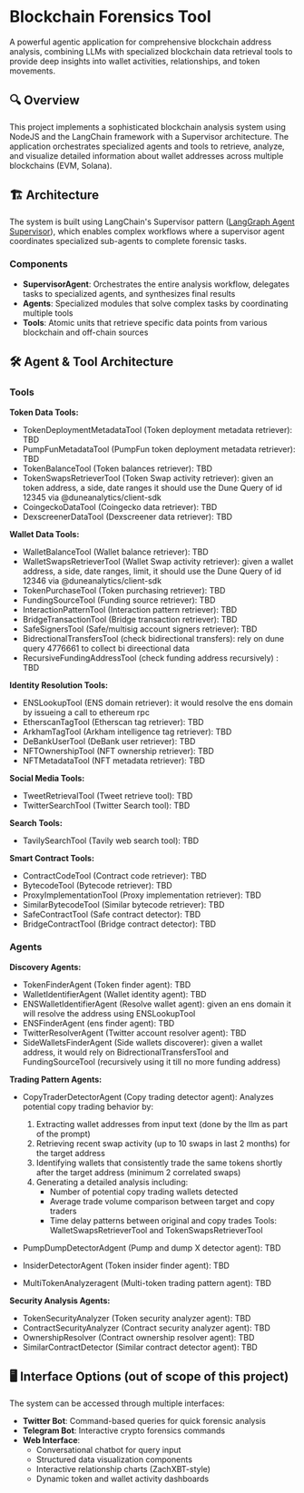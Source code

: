 # Blockchain Forensics Tool

A powerful agentic application for comprehensive blockchain address analysis, combining LLMs with specialized blockchain data retrieval tools to provide deep insights into wallet activities, relationships, and token movements.

## 🔍 Overview

This project implements a sophisticated blockchain analysis system using NodeJS and the LangChain framework with a Supervisor architecture. The application orchestrates specialized agents and tools to retrieve, analyze, and visualize detailed information about wallet addresses across multiple blockchains (EVM, Solana).

## 🏗️ Architecture

The system is built using LangChain's Supervisor pattern ([LangGraph Agent Supervisor](https://langchain-ai.github.io/langgraph/tutorials/multi_agent/agent_supervisor/)), which enables complex workflows where a supervisor agent coordinates specialized sub-agents to complete forensic tasks.

### Components

- **SupervisorAgent**: Orchestrates the entire analysis workflow, delegates tasks to specialized agents, and synthesizes final results
- **Agents**: Specialized modules that solve complex tasks by coordinating multiple tools
- **Tools**: Atomic units that retrieve specific data points from various blockchain and off-chain sources

## 🛠️ Agent & Tool Architecture

### Tools

**Token Data Tools:**
- TokenDeploymentMetadataTool (Token deployment metadata retriever): TBD
- PumpFunMetadataTool (PumpFun token deployment metadata retriever): TBD
- TokenBalanceTool (Token balances retriever): TBD
- TokenSwapsRetrieverTool (Token Swap activity retriever): given an token address, a side, date ranges it should use the Dune Query of id 12345 via @duneanalytics/client-sdk
- CoingeckoDataTool (Coingecko data retriever): TBD
- DexscreenerDataTool (Dexscreener data retriever): TBD

**Wallet Data Tools:**
- WalletBalanceTool (Wallet balance retriever): TBD
- WalletSwapsRetrieverTool (Wallet Swap activity retriever): given a wallet address, a side, date ranges, limit, it should use the Dune Query of id 12346 via @duneanalytics/client-sdk
- TokenPurchaseTool (Token purchasing retriever): TBD
- FundingSourceTool (Funding source retriever): TBD
- InteractionPatternTool (Interaction pattern retriever): TBD
- BridgeTransactionTool (Bridge transaction retriever): TBD
- SafeSignersTool (Safe/multisig account signers retriever): TBD
- BidrectionalTransfersTool (check bidirectional transfers): rely on dune query 4776661 to collect bi direectional data
- RecursiveFundingAddressTool (check funding address recursively) : TBD

**Identity Resolution Tools:**
- ENSLookupTool (ENS domain retriever): it would resolve the ens domain by issueing a call to ethereum rpc
- EtherscanTagTool (Etherscan tag retriever): TBD
- ArkhamTagTool (Arkham intelligence tag retriever): TBD
- DeBankUserTool (DeBank user retriever): TBD
- NFTOwnershipTool (NFT ownership retriever): TBD
- NFTMetadataTool (NFT metadata retriever): TBD

**Social Media Tools:**
- TweetRetrievalTool (Tweet retrieve tool): TBD
- TwitterSearchTool (Twitter Search tool): TBD

**Search Tools:**
- TavilySearchTool (Tavily web search tool): TBD

**Smart Contract Tools:**
- ContractCodeTool (Contract code retriever): TBD
- BytecodeTool (Bytecode retriever): TBD
- ProxyImplementationTool (Proxy implementation retriever): TBD
- SimilarBytecodeTool (Similar bytecode retriever): TBD
- SafeContractTool (Safe contract detector): TBD
- BridgeContractTool (Bridge contract detector): TBD

### Agents

**Discovery Agents:**
- TokenFinderAgent (Token finder agent): TBD
- WalletIdentifierAgent (Wallet identity agent): TBD
- ENSWalletIdentifierAgent (Resolve wallet agent): given an ens domain it will resolve the address using ENSLookupTool
- ENSFinderAgent (ens finder agent): TBD
- TwitterResolverAgent (Twitter account resolver agent): TBD
- SideWalletsFinderAgent (Side wallets discoverer): given a wallet address, it would rely on BidrectionalTransfersTool and FundingSourceTool (recursively using it till no more funding address)

**Trading Pattern Agents:**
- CopyTraderDetectorAgent (Copy trading detector agent): Analyzes potential copy trading behavior by:
  1. Extracting wallet addresses from input text (done by the llm as part of the prompt)
  2. Retrieving recent swap activity (up to 10 swaps in last 2 months) for the target address
  3. Identifying wallets that consistently trade the same tokens shortly after the target address (minimum 2 correlated swaps)
  4. Generating a detailed analysis including:
     - Number of potential copy trading wallets detected
     - Average trade volume comparison between target and copy traders
     - Time delay patterns between original and copy trades
  Tools: WalletSwapsRetrieverTool and TokenSwapsRetrieverTool

- PumpDumpDetectorAdgent (Pump and dump X detector agent): TBD
- InsiderDetectorAgent (Token insider finder agent): TBD
- MultiTokenAnalyzeragent (Multi-token trading pattern agent): TBD

**Security Analysis Agents:**
- TokenSecurityAnalyzer (Token security analyzer agent): TBD
- ContractSecurityAnalyzer (Contract security analyzer agent): TBD
- OwnershipResolver (Contract ownership resolver agent): TBD
- SimilarContractDetector (Similar contract detector agent): TBD

## 🖥️ Interface Options (out of scope of this project)

The system can be accessed through multiple interfaces:

- **Twitter Bot**: Command-based queries for quick forensic analysis
- **Telegram Bot**: Interactive crypto forensics commands
- **Web Interface**:
  - Conversational chatbot for query input
  - Structured data visualization components
  - Interactive relationship charts (ZachXBT-style)
  - Dynamic token and wallet activity dashboards
